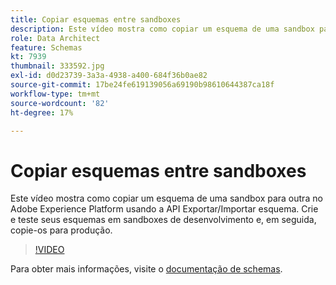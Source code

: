 ```yaml
---
title: Copiar esquemas entre sandboxes
description: Este vídeo mostra como copiar um esquema de uma sandbox para outra no Adobe Experience Platform usando a API Exportar/Importar esquema.
role: Data Architect
feature: Schemas
kt: 7939
thumbnail: 333592.jpg
exl-id: d0d23739-3a3a-4938-a400-684f36b0ae82
source-git-commit: 17be24fe619139056a69190b98610644387ca18f
workflow-type: tm+mt
source-wordcount: '82'
ht-degree: 17%

---
```


# Copiar esquemas entre sandboxes

Este vídeo mostra como copiar um esquema de uma sandbox para outra no Adobe Experience Platform usando a API Exportar/Importar esquema. Crie e teste seus esquemas em sandboxes de desenvolvimento e, em seguida, copie-os para produção.

>[!VIDEO](https://video.tv.adobe.com/v/333592?quality=12&learn=on)

Para obter mais informações, visite o [documentação de schemas](https://experienceleague.adobe.com/docs/experience-platform/xdm/home.html?lang=pt-BR).

